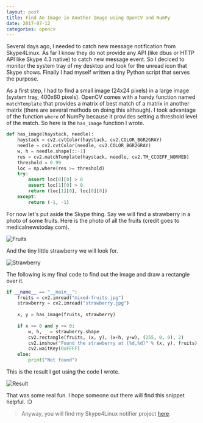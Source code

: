 ```yaml
---
layout: post
title: Find An Image in Another Image using OpenCV and NumPy
date: 2017-07-12
categories: opencv
---
```


Several days ago, I needed to catch new message notification from Skype4Linux. As far I know they do not provide any API (like dbus or HTTP API like Skype 4.3 native) to catch new message event. So I deciced to monitor the system tray of my desktop and look for the unread icon that Skype shows. Finally I had myself written a tiny Python script that serves the purpose.

As a first step, I had to find a small image (24x24 pixels) in a large image (system tray, 400x60 pixels). OpenCV comes with a handy function named `matchTemplate` that provides a matrix of best match of a matrix in another matrix (there are several methods on doing this although). I took advantage of the function `where` of NumPy because it provides setting a threshold level of the match. So here is the `has_image` function I wrote.

```python
def has_image(haystack, needle):
    haystack = cv2.cvtColor(haystack, cv2.COLOR_BGR2GRAY)
    needle = cv2.cvtColor(needle, cv2.COLOR_BGR2GRAY)
    w, h = needle.shape[::-1]
    res = cv2.matchTemplate(haystack, needle, cv2.TM_CCOEFF_NORMED)
    threshold = 0.99
    loc = np.where(res >= threshold)
    try:
        assert loc[0][0] > 0
        assert loc[1][0] > 0
        return (loc[1][0], loc[0][0])
    except:
        return (-1, -1)
```

For now let's put aside the Skype thing. Say we will find a strawberry in a photo of some fruits. Here is the photo of all the fruits (credit goes to medicalnewstoday.com).

![Fruits](http://i.imgur.com/WvJG9i1.jpg)

And the tiny little strawberry we will look for.


![Strawberry](http://i.imgur.com/V3YYpTq.jpg)

The following is my final code to find out the image and draw a rectangle over it.

```python
if __name__ == "__main__":
    fruits = cv2.imread("mixed-fruits.jpg")
    strawberry = cv2.imread("strawberry.jpg")
    
    x, y = has_image(fruits, strawberry)
    
    if x >= 0 and y >= 0:
        w, h, _ = strawberry.shape
        cv2.rectangle(fruits, (x, y), (x+h, y+w), (255, 0, 0), 2)
        cv2.imshow("Found the strawberry at (%d,%d)" % (x, y), fruits)
        cv2.waitKey(0xFFFF)
    else:
        print("Not found")
```

This is the result I got using the code I wrote.

![Result](http://i.imgur.com/IGToZqI.png)

That was some real fun. I hope someone out there will find this snippet helpful. :D

> Anyway, you will find my Skype4Linux notifier project [here](https://github.com/minhazul-haque/skype4linux-notifier).
